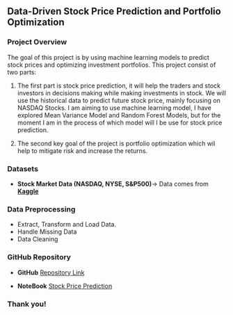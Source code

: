 ## Data-Driven Stock Price Prediction and Portfolio Optimization

### Project Overview
The goal of this project is by using machine learning models to predict stock prices and optimizing investment portfolios. This project consist of two parts:

1. The first part is stock price prediction, it will help the traders and stock investors in decisions making while making investments in stock. We will use the historical data to predict future stock price, mainly focusing on NASDAQ Stocks. I am aiming to use machine learning model, I have explored Mean Variance Model and Random Forest Models, but for the moment I am in the process of which model will I be use for stock price prediction.


2. The second key goal of the project is portfolio optimization which wil help to mitigate risk and increase the returns.


### Datasets

- **Stock Market Data (NASDAQ, NYSE, S&P500)**-> Data comes from [**Kaggle**](https://www.kaggle.com/datasets/paultimothymooney/stock-market-data/)


### Data Preprocessing

- Extract, Transform and Load Data.
- Handle Missing Data
- Data Cleaning

### GitHub Repository

- **GitHub** [Repository Link](https://github.com/ArslanShakar/stock_price_prediction.git)

- **NoteBook** [Stock Price Prediction](https://colab.research.google.com/drive/1KsFm282lTlpbVdxrP2iknzTg9iXF4PPu#scrollTo=-l1s3yLb9Bt5)

### Thank you!
